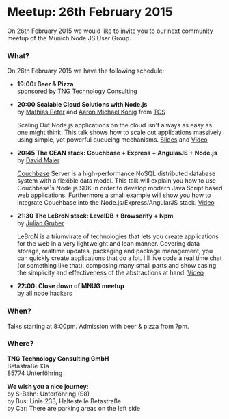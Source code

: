 # Meetup: 26th February 2015

On 26th February 2015 we would like to invite you to our next community meetup of the Munich Node.JS User Group. 

### What?

On 26th February 2015 we have the following schedule:


*   **19:00: Beer & Pizza**  
    sponsored by [TNG Technology Consulting](http://www.tngtech.com)
    
*   **20:00 Scalable Cloud Solutions with Node.js**  
    by [Mathias Peter](/speakers.html#mathiasp) and [Aaron Michael König](/speakers.html#aaronk) from [TCS](http://www.tcs.de/open-source.html)

    Scaling Out Node.js applications on the cloud isn't always as easy as one might think. 
    This talk shows how to scale out applications massively using simple, yet powerful queueing mechanisms. 
    [Slides](http://de.slideshare.net/mpneuried/scalable-cloud-solutions-with-nodejs) and [Video](http://youtu.be/KL5GnchGfzQ)
    
*   **20:45 The CEAN stack: Couchbase + Express + AngularJS + Node.js**  
    by [David Maier](/speakers.html#davidm)
    
    [Couchbase](http://www.couchbase.com/) Server is a high-performance NoSQL distributed database system with a flexible data model. 
    This talk will explain you how to use Couchbase¹s Node.js SDK in order to develop modern Java Script based web applications. 
    Furthermore a small example will show you how to integrate Couchbase into the Node.js/Express/AngularJS stack. 
    [Video](http://youtu.be/83OKLbdGjTs)
    
*   **21:30 The LeBroN stack: LevelDB + Browserify + Npm**  
    by [Julian Gruber](/speakers.html#juliang)
    
    LeBroN is a triumvirate of technologies that lets you create applications for the web in a very lightweight and lean manner. 
    Covering data storage, realtime updates, packaging and package management, you can quickly create applications that do a lot. 
    I'll live code a real time chat (or something like that),
    composing many small parts and show casing the simplicity and effectiveness of the abstractions at hand. 
    [Video](http://youtu.be/jo2h-jV9OjQ)
    
*   **22:00: Close down of MNUG meetup**  
    by all node hackers
    
### When?
 
Talks starting at 8:00pm. Admission with beer & pizza from 7pm.
 
### Where?

**TNG Technology Consulting GmbH**   
Betastraße 13a  
85774 Unterföhring  

**We wish you a nice journey:**  
by S-Bahn: Unterföhring (S8)  
by Bus: Linie 233, Haltestelle Betastraße  
by Car: There are parking areas on the left side

